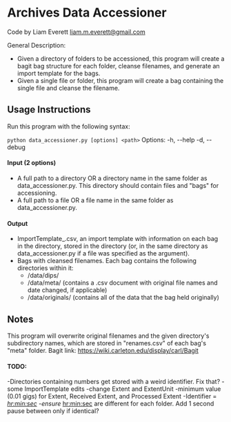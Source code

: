 Archives Data Accessioner
=========================

Code by Liam Everett liam.m.everett@gmail.com

General Description:
* Given a directory of folders to be accessioned, this program will create a bagit bag structure for each folder, cleanse filenames, and generate an import template for the bags.
* Given a single file or folder, this program will create a bag containing the single file and cleanse the filename.

Usage Instructions
------------------
Run this program with the following syntax:

`python data_accessioner.py [options] <path>`
Options: 
	-h, --help
	-d, --debug

#### Input (2 options)
* A full path to a directory OR a directory name in the same folder as data_accessioner.py. This directory should contain files and "bags" for accessioning.
* A full path to a file OR a file name in the same folder as data_accessioner.py.

#### Output
* ImportTemplate_<date>.csv, an import template with information on each bag in the directory, stored in the directory (or, in the same directory as data_accessioner.py if a file was specified as the argument).
* Bags with cleansed filenames. Each bag contains the following directories within it:
	* /data/dips/
	* /data/meta/ (contains a .csv document with original file names and date changed, if applicable)
	* /data/originals/ (contains all of the data that the bag held originally)

Notes
-----
This program will overwrite original filenames and the given directory's subdirectory names, which are stored in "renames.csv" of each bag's "meta" folder.
Bagit link: https://wiki.carleton.edu/display/carl/Bagit

#### TODO:
-Directories containing numbers get stored with a weird identifier. Fix that?
-some ImportTemplate edits
	-change Extent and ExtentUnit
	-minimum value (0.01 gigs) for Extent, Received Extent, and Processed Extent
	-Identifier = <date>_<hr:min:sec>
-ensure <date>_<hr:min:sec> are different for each folder. Add 1 second pause between only if identical?